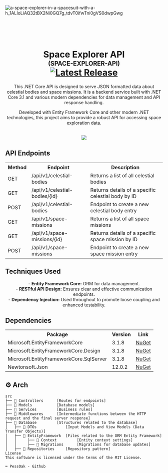 
![a-space-explorer-in-a-spacesuit-with-a-h_1ALIoLiAQ32tBX2Ni0GQ7g_tdvT0ifwTni0gVS0dwpGwg](https://github.com/user-attachments/assets/b3fb4c30-c83e-4807-b91f-aa8806b4a2e5)

<h1 align="center">
  <br />

  <br />
  <b>Space Explorer API</b>
  <br />
  <sub><sup><b>(SPACE-EXPLORER-API)</b></sup></sub>
  <br />
  <a
    href="https://github.com/yourUsername/SpaceExplorerAPI/actions/workflows/build.yml"
  >
  </a>
  <a href="https://github.com/yourUsername/SpaceExplorerAPI/releases/latest">
    <img
      src="https://img.shields.io/github/v/release/yourUsername/SpaceExplorerAPI"
      alt="Latest Release"
    />
  </a>
</h1>

<p align="center">
  This .NET Core API is designed to serve JSON formatted data about celestial bodies and space missions. It is a backend service built with .NET Core 3.1 and various modern dependencies for data management and API response handling.
  <br />
</p>

<p align="center">
  Developed with Entity Framework Core and other modern .NET technologies, this project aims to provide a robust API for accessing space exploration data.
  <br />
</p>

<p align="center">
  <br />
  <img src="./_docs/assets/carbon.png" />
</p>

## API Endpoints

<table align="center">
  <tr>
    <th>Method</th>
    <th>Endpoint</th>
    <th>Description</th>
  </tr>
  <tr>
    <td>GET</td>
    <td>/api/v1/celestial-bodies</td>
    <td>Returns a list of all celestial bodies</td>
  </tr>
  <tr>
    <td>GET</td>
    <td>/api/v1/celestial-bodies/{id}</td>
    <td>Returns details of a specific celestial body by ID</td>
  </tr>
  <tr>
    <td>POST</td>
    <td>/api/v1/celestial-bodies</td>
    <td>Endpoint to create a new celestial body entry</td>
  </tr>
  <tr>
    <td>GET</td>
    <td>/api/v1/space-missions</td>
    <td>Returns a list of all space missions</td>
  </tr>
  <tr>
    <td>GET</td>
    <td>/api/v1/space-missions/{id}</td>
    <td>Returns details of a specific space mission by ID</td>
  </tr>
  <tr>
    <td>POST</td>
    <td>/api/v1/space-missions</td>
    <td>Endpoint to create a new space mission entry</td>
  </tr>
</table>

## Techniques Used

<p align="center">
  - <b>Entity Framework Core:</b> ORM for data management.<br />
  - <b>RESTful API Design:</b> Ensures clear and effective communication endpoints.<br />
  - <b>Dependency Injection:</b> Used throughout to promote loose coupling and enhanced testability.<br />
</p>

## Dependencies

<table align="center">
  <tr>
    <th>Package</th>
    <th>Version</th>
    <th>Link</th>
  </tr>
  <tr>
    <td>Microsoft.EntityFrameworkCore</td>
    <td>3.1.8</td>
    <td><a href="https://www.nuget.org/packages/Microsoft.EntityFrameworkCore/3.1.8">NuGet</a></td>
  </tr>
  <tr>
    <td>Microsoft.EntityFrameworkCore.Design</td>
    <td>3.1.8</td>
    <td><a href="https://www.nuget.org/packages/Microsoft.EntityFrameworkCore.Design/3.1.8">NuGet</a></td>
  </tr>
  <tr>
    <td>Microsoft.EntityFrameworkCore.SqlServer</td>
    <td>3.1.8</td>
    <td><a href="https://www.nuget.org/packages/Microsoft.EntityFrameworkCore.SqlServer/3.1.8">NuGet</a></td>
  </tr>
  <tr>
    <td>Newtonsoft.Json</td>
    <td>12.0.2</td>
    <td><a href="https://www.nuget.org/packages/Newtonsoft.Json/12.0.2">NuGet</a></td>
  </tr>
</table>

## :gear: Arch

```🌐
src
├── 📂 Controllers      [Routes for endpoints]
├── 📂 Models           [Database models]
├── 📂 Services         [Business rules]
├── 📂 Middlewares      [Intermediate functions between the HTTP request and the final server response]
├── 📂 Database         [Structures related to the database]
│   ├── 📂 DTOs             [Input Models and View Models (Data Transfer Objects)]
│   ├── 📂 EntityFramework  [Files related to the ORM Entity Framework]
│   │     ├── 📂 Context         [Entity context settings]
│   │     ├── 📂 Migrations      [Migrations for database updates]
│   ├── 📂 Repositories     [Repository pattern]
License
This software is licensed under the terms of the MIT License.

⌨️ PessOak - Github

